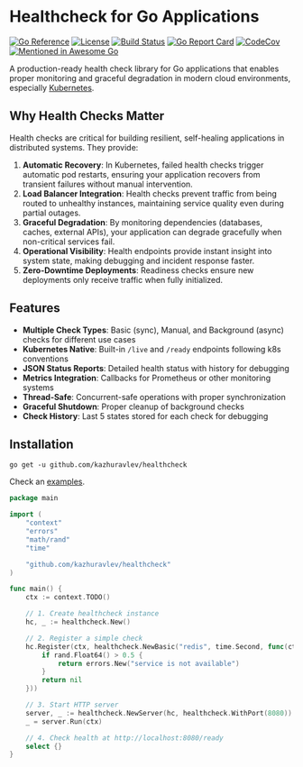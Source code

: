 # Healthcheck for Go Applications

[![Go Reference](https://pkg.go.dev/badge/github.com/kazhuravlev/healthcheck.svg)](https://pkg.go.dev/github.com/kazhuravlev/healthcheck)
[![License](https://img.shields.io/github/license/kazhuravlev/healthcheck?color=blue)](https://github.com/kazhuravlev/healthcheck/blob/master/LICENSE)
[![Build Status](https://github.com/kazhuravlev/healthcheck/actions/workflows/tests.yml/badge.svg)](https://github.com/kazhuravlev/healthcheck/actions/workflows/tests.yml)
[![Go Report Card](https://goreportcard.com/badge/github.com/kazhuravlev/healthcheck)](https://goreportcard.com/report/github.com/kazhuravlev/healthcheck)
[![CodeCov](https://codecov.io/gh/kazhuravlev/healthcheck/branch/master/graph/badge.svg?token=tNKcOjlxLo)](https://codecov.io/gh/kazhuravlev/healthcheck)
[![Mentioned in Awesome Go](https://awesome.re/mentioned-badge.svg)](https://github.com/avelino/awesome-go#utilities)

A production-ready health check library for Go applications that enables proper monitoring and graceful degradation in
modern cloud environments,
especially [Kubernetes](https://kubernetes.io/docs/tasks/configure-pod-container/configure-liveness-readiness-startup-probes/).

## Why Health Checks Matter

Health checks are critical for building resilient, self-healing applications in distributed systems. They provide:

1. **Automatic Recovery**: In Kubernetes, failed health checks trigger automatic pod restarts, ensuring your application
   recovers from transient failures without manual intervention.
2. **Load Balancer Integration**: Health checks prevent traffic from being routed to unhealthy instances, maintaining
   service quality even during partial outages.
3. **Graceful Degradation**: By monitoring dependencies (databases, caches, external APIs), your application can degrade
   gracefully when non-critical services fail.
4. **Operational Visibility**: Health endpoints provide instant insight into system state, making debugging and incident
   response faster.
5. **Zero-Downtime Deployments**: Readiness checks ensure new deployments only receive traffic when fully initialized.

## Features

- **Multiple Check Types**: Basic (sync), Manual, and Background (async) checks for different use cases
- **Kubernetes Native**: Built-in `/live` and `/ready` endpoints following k8s conventions
- **JSON Status Reports**: Detailed health status with history for debugging
- **Metrics Integration**: Callbacks for Prometheus or other monitoring systems
- **Thread-Safe**: Concurrent-safe operations with proper synchronization
- **Graceful Shutdown**: Proper cleanup of background checks
- **Check History**: Last 5 states stored for each check for debugging

## Installation

```shell
go get -u github.com/kazhuravlev/healthcheck
```

Check an [examples](./examples/example.go).

```go
package main

import (
	"context"
	"errors"
	"math/rand"
	"time"

	"github.com/kazhuravlev/healthcheck"
)

func main() {
	ctx := context.TODO()

	// 1. Create healthcheck instance
	hc, _ := healthcheck.New()

	// 2. Register a simple check
	hc.Register(ctx, healthcheck.NewBasic("redis", time.Second, func(ctx context.Context) error {
		if rand.Float64() > 0.5 {
			return errors.New("service is not available")
		}
		return nil
	}))

	// 3. Start HTTP server
	server, _ := healthcheck.NewServer(hc, healthcheck.WithPort(8080))
	_ = server.Run(ctx)

	// 4. Check health at http://localhost:8080/ready
	select {}
}

```
